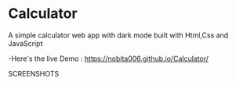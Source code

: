 # Calculator
A simple calculator web app with dark mode built with Html,Css and JavaScript 

-Here's the live Demo : https://nobita006.github.io/Calculator/


SCREENSHOTS


